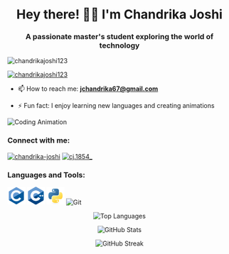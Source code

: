 <h1 align="center">Hey there! 👋🏻 I'm Chandrika Joshi</h1>
<h3 align="center">A passionate master's student exploring the world of technology</h3>

<p align="left"> <img src="https://komarev.com/ghpvc/?username=chandrikajoshi123&label=Profile%20views&color=0e75b6&style=flat" alt="chandrikajoshi123" /> </p>

<p align="left"> <a href="https://github.com/ryo-ma/github-profile-trophy"><img src="https://github-profile-trophy.vercel.app/?username=chandrikajoshi123" alt="chandrikajoshi123" /></a> </p>

- 📫 How to reach me: **jchandrika67@gmail.com**

- ⚡ Fun fact: I enjoy learning new languages and creating animations

![Coding Animation](https://media.giphy.com/media/USV0ym3bVWQJJmNu3N/giphy.gif)

<h3 align="left">Connect with me:</h3>
<p align="left">
<a href="https://linkedin.com/in/chandrika-joshi" target="_blank"><img align="center" src="https://raw.githubusercontent.com/rahuldkjain/github-profile-readme-generator/master/src/images/icons/Social/linked-in-alt.svg" alt="chandrika-joshi" height="30" width="40" /></a>
<a href="https://instagram.com/cj.1854_" target="_blank"><img align="center" src="https://raw.githubusercontent.com/rahuldkjain/github-profile-readme-generator/master/src/images/icons/Social/instagram.svg" alt="cj.1854_" height="30" width="40" /></a>
</p>

<h3 align="left">Languages and Tools:</h3>
<p align="left"> 
  <img src="https://raw.githubusercontent.com/devicons/devicon/master/icons/c/c-original.svg" alt="C" width="40" height="40"/>
  <img src="https://raw.githubusercontent.com/devicons/devicon/master/icons/cplusplus/cplusplus-original.svg" alt="C++" width="40" height="40"/>
  <img src="https://raw.githubusercontent.com/devicons/devicon/master/icons/python/python-original.svg" alt="Python" width="40" height="40"/>
  <img src="https://www.vectorlogo.zone/logos/git-scm/git-scm-icon.svg" alt="Git" width="40" height="40"/>
</p>

<p align="center">
  <img src="https://github-readme-stats.vercel.app/api/top-langs/?username=chandrikajoshi123&layout=compact&theme=radical" alt="Top Languages" />
</p>

<p align="center">
  <img src="https://github-readme-stats.vercel.app/api?username=chandrikajoshi123&show_icons=true&theme=radical" alt="GitHub Stats" />
</p>

<p align="center">
  <img src="https://github-readme-streak-stats.herokuapp.com/?user=chandrikajoshi123&theme=radical" alt="GitHub Streak" />
</p>
